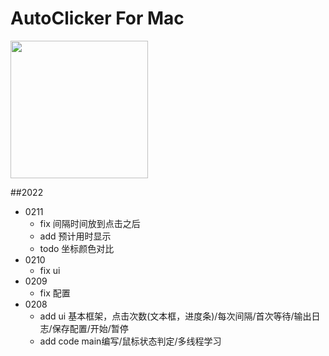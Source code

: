 # AutoClicker For Mac
<img src="http://mjjzp.cf/img/2022/02/11/2565d697fd60d.png" width="220" />

##2022
- 0211 
  - fix 间隔时间放到点击之后
  - add 预计用时显示
  - todo 坐标颜色对比
- 0210
  - fix ui
- 0209
  - fix 配置
- 0208 
  - add ui 基本框架，点击次数(文本框，进度条)/每次间隔/首次等待/输出日志/保存配置/开始/暂停
  - add code main编写/鼠标状态判定/多线程学习